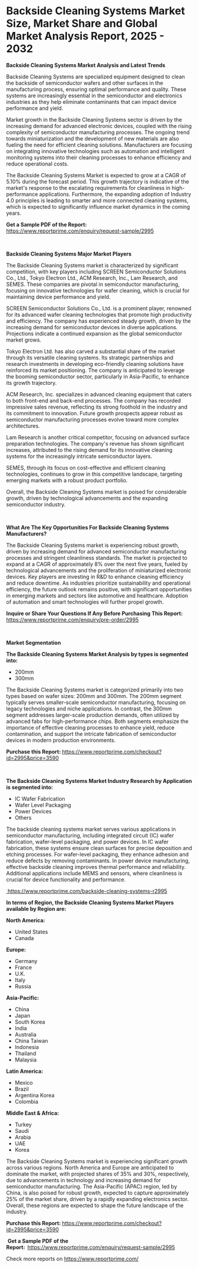 <p><h1>Backside Cleaning Systems Market Size, Market Share and Global Market Analysis Report, 2025 - 2032</h1></p><p><strong>Backside Cleaning Systems Market Analysis and Latest Trends</strong></p>
<p><p>Backside Cleaning Systems are specialized equipment designed to clean the backside of semiconductor wafers and other surfaces in the manufacturing process, ensuring optimal performance and quality. These systems are increasingly essential in the semiconductor and electronics industries as they help eliminate contaminants that can impact device performance and yield.</p><p>Market growth in the Backside Cleaning Systems sector is driven by the increasing demand for advanced electronic devices, coupled with the rising complexity of semiconductor manufacturing processes. The ongoing trend towards miniaturization and the development of new materials are also fueling the need for efficient cleaning solutions. Manufacturers are focusing on integrating innovative technologies such as automation and intelligent monitoring systems into their cleaning processes to enhance efficiency and reduce operational costs.</p><p>The Backside Cleaning Systems Market is expected to grow at a CAGR of 5.10% during the forecast period. This growth trajectory is indicative of the market's response to the escalating requirements for cleanliness in high-performance applications. Furthermore, the expanding adoption of Industry 4.0 principles is leading to smarter and more connected cleaning systems, which is expected to significantly influence market dynamics in the coming years.</p></p>
<p><strong>Get a Sample PDF of the Report:&nbsp;</strong> <a href="https://www.reportprime.com/enquiry/request-sample/2995?utm_campaign=1766&utm_medium=2&utm_source=Github&utm_content=ia&utm_term=18032025&utm_id=backside-cleaning-systems">https://www.reportprime.com/enquiry/request-sample/2995</a></p>
<p>&nbsp;</p>
<p><strong>Backside Cleaning Systems Major Market Players</strong></p>
<p><p>The Backside Cleaning Systems market is characterized by significant competition, with key players including SCREEN Semiconductor Solutions Co., Ltd., Tokyo Electron Ltd., ACM Research, Inc., Lam Research, and SEMES. These companies are pivotal in semiconductor manufacturing, focusing on innovative technologies for wafer cleaning, which is crucial for maintaining device performance and yield.</p><p>SCREEN Semiconductor Solutions Co., Ltd. is a prominent player, renowned for its advanced wafer cleaning technologies that promote high productivity and efficiency. The company has experienced steady growth, driven by the increasing demand for semiconductor devices in diverse applications. Projections indicate a continued expansion as the global semiconductor market grows.</p><p>Tokyo Electron Ltd. has also carved a substantial share of the market through its versatile cleaning systems. Its strategic partnerships and research investments in developing eco-friendly cleaning solutions have reinforced its market positioning. The company is anticipated to leverage the booming semiconductor sector, particularly in Asia-Pacific, to enhance its growth trajectory.</p><p>ACM Research, Inc. specializes in advanced cleaning equipment that caters to both front-end and back-end processes. The company has recorded impressive sales revenue, reflecting its strong foothold in the industry and its commitment to innovation. Future growth prospects appear robust as semiconductor manufacturing processes evolve toward more complex architectures.</p><p>Lam Research is another critical competitor, focusing on advanced surface preparation technologies. The company's revenue has shown significant increases, attributed to the rising demand for its innovative cleaning systems for the increasingly intricate semiconductor layers. </p><p>SEMES, through its focus on cost-effective and efficient cleaning technologies, continues to grow in this competitive landscape, targeting emerging markets with a robust product portfolio.</p><p>Overall, the Backside Cleaning Systems market is poised for considerable growth, driven by technological advancements and the expanding semiconductor industry.</p></p>
<p>&nbsp;</p>
<p><strong>What Are The Key Opportunities For Backside Cleaning Systems Manufacturers?</strong></p>
<p><p>The Backside Cleaning Systems market is experiencing robust growth, driven by increasing demand for advanced semiconductor manufacturing processes and stringent cleanliness standards. The market is projected to expand at a CAGR of approximately 8% over the next five years, fueled by technological advancements and the proliferation of miniaturized electronic devices. Key players are investing in R&D to enhance cleaning efficiency and reduce downtime. As industries prioritize sustainability and operational efficiency, the future outlook remains positive, with significant opportunities in emerging markets and sectors like automotive and healthcare. Adoption of automation and smart technologies will further propel growth.</p></p>
<p><strong>Inquire or Share Your Questions If Any Before Purchasing This Report:</strong> <a href="https://www.reportprime.com/enquiry/pre-order/2995?utm_campaign=1766&utm_medium=2&utm_source=Github&utm_content=ia&utm_term=18032025&utm_id=backside-cleaning-systems">https://www.reportprime.com/enquiry/pre-order/2995</a></p>
<p>&nbsp;</p>
<p><strong>Market Segmentation</strong></p>
<p><strong>The Backside Cleaning Systems Market Analysis by types is segmented into:</strong></p>
<p><ul><li>200mm</li><li>300mm</li></ul></p>
<p><p>The Backside Cleaning Systems market is categorized primarily into two types based on wafer sizes: 200mm and 300mm. The 200mm segment typically serves smaller-scale semiconductor manufacturing, focusing on legacy technologies and niche applications. In contrast, the 300mm segment addresses larger-scale production demands, often utilized by advanced fabs for high-performance chips. Both segments emphasize the importance of effective cleaning processes to enhance yield, reduce contamination, and support the intricate fabrication of semiconductor devices in modern production environments.</p></p>
<p><strong>Purchase this Report:&nbsp;</strong><a href="https://www.reportprime.com/checkout?id=2995&price=3590&utm_campaign=1766&utm_medium=2&utm_source=Github&utm_content=ia&utm_term=18032025&utm_id=backside-cleaning-systems">https://www.reportprime.com/checkout?id=2995&price=3590</a></p>
<p>&nbsp;</p>
<p><strong>The Backside Cleaning Systems Market Industry Research by Application is segmented into:</strong></p>
<p><ul><li>IC Wafer Fabrication</li><li>Wafer Level Packaging</li><li>Power Devices</li><li>Others</li></ul></p>
<p><p>The backside cleaning systems market serves various applications in semiconductor manufacturing, including integrated circuit (IC) wafer fabrication, wafer-level packaging, and power devices. In IC wafer fabrication, these systems ensure clean surfaces for precise deposition and etching processes. For wafer-level packaging, they enhance adhesion and reduce defects by removing contaminants. In power device manufacturing, effective backside cleaning improves thermal performance and reliability. Additional applications include MEMS and sensors, where cleanliness is crucial for device functionality and performance.</p></p>
<p><a href="https://www.reportprime.com/backside-cleaning-systems-r2995?utm_campaign=1766&utm_medium=2&utm_source=Github&utm_content=ia&utm_term=18032025&utm_id=backside-cleaning-systems">&nbsp;https://www.reportprime.com/backside-cleaning-systems-r2995</a></p>
<p><strong>In terms of Region, the Backside Cleaning Systems Market Players available by Region are:</strong></p>
<p>
    <p> <strong> North America: </strong>
        <ul>
            <li>United States</li>
            <li>Canada</li>
        </ul>
        </p> 
    <p> <strong> Europe: </strong>
        <ul>
            <li>Germany</li>
            <li>France</li>
            <li>U.K.</li>
            <li>Italy</li>
            <li>Russia</li>
        </ul>
        </p> 
    <p> <strong> Asia-Pacific: </strong>
        <ul>
            <li>China</li>
            <li>Japan</li>
            <li>South Korea</li>
            <li>India</li>
            <li>Australia</li>
            <li>China Taiwan</li>
            <li>Indonesia</li>
            <li>Thailand</li>
            <li>Malaysia</li>
        </ul>
        </p> 
    <p> <strong> Latin America: </strong>
        <ul>
            <li>Mexico</li>
            <li>Brazil</li>
            <li>Argentina Korea</li>
            <li>Colombia</li>
        </ul>
        </p> 
    <p> <strong> Middle East & Africa: </strong>
        <ul>
            <li>Turkey</li>
            <li>Saudi</li>
            <li>Arabia</li>
            <li>UAE</li>
            <li>Korea</li>
        </ul>
    </p>
    </p>
<p><p>The Backside Cleaning Systems market is experiencing significant growth across various regions. North America and Europe are anticipated to dominate the market, with projected shares of 35% and 30%, respectively, due to advancements in technology and increasing demand for semiconductor manufacturing. The Asia-Pacific (APAC) region, led by China, is also poised for robust growth, expected to capture approximately 25% of the market share, driven by a rapidly expanding electronics sector. Overall, these regions are expected to shape the future landscape of the industry.</p></p>
<p><strong>Purchase this Report: </strong><a href="https://www.reportprime.com/checkout?id=2995&price=3590&utm_campaign=1766&utm_medium=2&utm_source=Github&utm_content=ia&utm_term=18032025&utm_id=backside-cleaning-systems">https://www.reportprime.com/checkout?id=2995&price=3590</a></p>
<p>&nbsp;<strong>Get a Sample PDF of the Report:&nbsp;&nbsp;</strong><a href="https://www.reportprime.com/enquiry/request-sample/2995?utm_campaign=1766&utm_medium=2&utm_source=Github&utm_content=ia&utm_term=18032025&utm_id=backside-cleaning-systems">https://www.reportprime.com/enquiry/request-sample/2995</a></p>
<p><strong></strong></p>
<p>Check more reports on <a href="https://www.reportprime.com/?utm_campaign=1766&utm_medium=2&utm_source=Github&utm_content=ia&utm_term=18032025&utm_id=backside-cleaning-systems">https://www.reportprime.com/</a></p>